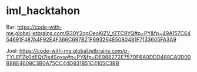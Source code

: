 # iml_hacktahon
Bar:
https://code-with-me.global.jetbrains.com/B30Y2ogOeoKjZV_tZTC9YQ#p=PY&fp=49A157C6454691F487A4F92E4F366C697B21F693264E5080481F7133605FA3A9

Joel: 
https://code-with-me.global.jetbrains.com/p-TYLEFZk0dEQt7is4Sqxw#p=PY&fp=DE988272E757DF6A0DDD488CA0D00B8BE4608C3B0A75CC44D831B51C4105C3BB
